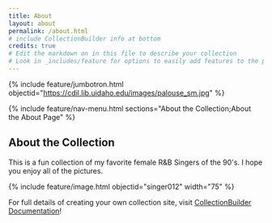 ```yaml
---
title: About
layout: about
permalink: /about.html
# include CollectionBuilder info at bottom
credits: true
# Edit the markdown on in this file to describe your collection
# Look in _includes/feature for options to easily add features to the page
---
```


{% include feature/jumbotron.html objectid="https://cdil.lib.uidaho.edu/images/palouse_sm.jpg" %}

{% include feature/nav-menu.html sections="About the Collection;About the About Page" %}

## About the Collection

This is a fun collection of my favorite female R&B Singers of the 90's. I hope you enjoy all of the pictures.

{% include feature/image.html objectid="singer012" width="75" %}


For full details of creating your own collection site, visit [CollectionBuilder Documentation](https://collectionbuilder.github.io/cb-docs/)!


